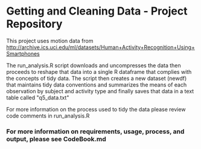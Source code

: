 # Getting and Cleaning Data - Project Repository

This project uses motion data from http://archive.ics.uci.edu/ml/datasets/Human+Activity+Recognition+Using+Smartphones 

The run_analysis.R script downloads and uncompresses the data then proceeds to reshape that data into a single R dataframe that complies with the concepts of tidy data.  The script then creates a new dataset (newdf) that maintains tidy data conventions and summarizes the means of each observation by subject and activity type and finally saves that data in a text table called "q5_data.txt"

For more information on the process used to tidy the data please review code comments in run_analysis.R

### For more information on requirements, usage, process, and output, please see CodeBook.md

